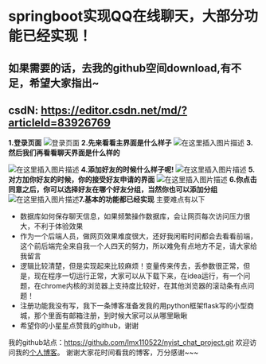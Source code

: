 #  springboot实现QQ在线聊天，大部分功能已经实现！

##  如果需要的话，去我的github空间download,有不足，希望大家指出~
##  csdN: https://editor.csdn.net/md/?articleId=83926769
**1.登录页面**
![登录页面](https://img-blog.csdnimg.cn/20181110095338649.png?x-oss-process=image/watermark,type_ZmFuZ3poZW5naGVpdGk,shadow_10,text_aHR0cHM6Ly9ibG9nLmNzZG4ubmV0L292ZXIxMTA1MjI=,size_16,color_FFFFFF,t_70)
**2.先来看看主界面是什么样子**
![在这里插入图片描述](https://img-blog.csdnimg.cn/20181110093140799.png?x-oss-process=image/watermark,type_ZmFuZ3poZW5naGVpdGk,shadow_10,text_aHR0cHM6Ly9ibG9nLmNzZG4ubmV0L292ZXIxMTA1MjI=,size_16,color_FFFFFF,t_70)
**3.然后我们再看看聊天界面是什么样的**

![在这里插入图片描述](https://img-blog.csdnimg.cn/20181110093434499.png?x-oss-process=image/watermark,type_ZmFuZ3poZW5naGVpdGk,shadow_10,text_aHR0cHM6Ly9ibG9nLmNzZG4ubmV0L292ZXIxMTA1MjI=,size_16,color_FFFFFF,t_70)
**4.添加好友的时候什么样子呢!**
![在这里插入图片描述](https://img-blog.csdnimg.cn/2018111009391564.png?x-oss-process=image/watermark,type_ZmFuZ3poZW5naGVpdGk,shadow_10,text_aHR0cHM6Ly9ibG9nLmNzZG4ubmV0L292ZXIxMTA1MjI=,size_16,color_FFFFFF,t_70)
**5.对方加你好友的时候，你的接受好友申请的界面**
![在这里插入图片描述](https://img-blog.csdnimg.cn/20181110094258510.png?x-oss-process=image/watermark,type_ZmFuZ3poZW5naGVpdGk,shadow_10,text_aHR0cHM6Ly9ibG9nLmNzZG4ubmV0L292ZXIxMTA1MjI=,size_16,color_FFFFFF,t_70)
**6.你点击同意之后，你可以选择好友在哪个好友分组，当然你也可以添加分组**
![在这里插入图片描述](https://img-blog.csdnimg.cn/20181110094442760.png?x-oss-process=image/watermark,type_ZmFuZ3poZW5naGVpdGk,shadow_10,text_aHR0cHM6Ly9ibG9nLmNzZG4ubmV0L292ZXIxMTA1MjI=,size_16,color_FFFFFF,t_70)**7.基本的功能都已经实现**
	主要难点有以下

 - 数据库如何保存聊天信息，如果频繁操作数据库，会让网页每次访问压力很大，不利于体验效果
 - 作为一个后端人员，做网页效果难度很大，还好我闲暇时间都会去看看前端，这个前后端完全来自我一个人四天的努力，所以难免有点地方不足，请大家给我留言
 - 逻辑比较清楚，但是实现起来比较麻烦！变量传来传去，丢参数很正常，但是，现在程序一切运行正常，大家可以从下载下来，在idea运行，有一个问题，在chrome内核的浏览器上支持度比较好，在其他浏览器的滚动条有点问题！
 - 注册功能我没有写，我下一条博客准备发我的用python框架flask写的小型商城，那个里面有邮箱注册，到时候大家可以从哪里瞅瞅
 - 希望你的小星星点赞我的github，谢谢
 
我的github站点：https://github.com/lmx110522/nyist_chat_project.git
欢迎访问我的[个人博客](https://www.limaozhan.cn)。
谢谢大家花时间看我的博客，万分感谢~~~

